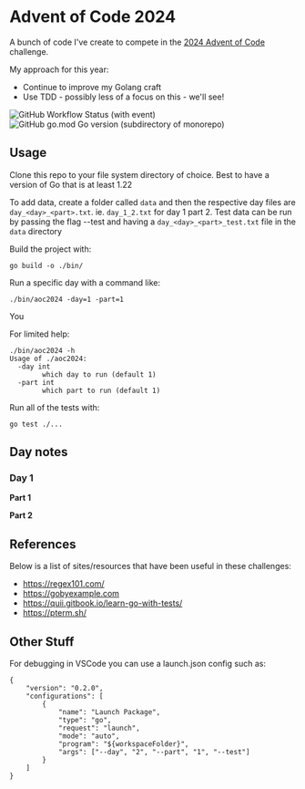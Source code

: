 # Advent of Code 2024

A bunch of code I've create to compete in the [2024 Advent of Code](https://adventofcode.com/2024/) challenge.

My approach for this year:

* Continue to improve my Golang craft
* Use TDD - possibly less of a focus on this - we'll see!

![GitHub Workflow Status (with event)](https://img.shields.io/github/actions/workflow/status/hellboy1975/aoc2024/.github%2Fworkflows%2Fgo.yml)
![GitHub go.mod Go version (subdirectory of monorepo)](https://img.shields.io/github/go-mod/go-version/hellboy1975/aoc2024)


## Usage

Clone this repo to your file system directory of choice.  Best to have a version of Go that is at least 1.22

To add data, create a folder called `data` and then the respective day files are `day_<day>_<part>.txt`.  ie. `day_1_2.txt` for day 1 part 2.  Test data can be run by passing the flag --test and having a `day_<day>_<part>_test.txt` file in the `data` directory

Build the project with:

```
go build -o ./bin/
```

Run a specific day with a command like:

```
./bin/aoc2024 -day=1 -part=1
```

You

For limited help:

```
./bin/aoc2024 -h
Usage of ./aoc2024:
  -day int
        which day to run (default 1)
  -part int
        which part to run (default 1)
```

Run all of the tests with:

```
go test ./...
```

## Day notes

### Day 1

**Part 1**

**Part 2**

## References

Below is a list of sites/resources that have been useful in these challenges:

* https://regex101.com/
* https://gobyexample.com
* https://quii.gitbook.io/learn-go-with-tests/
* https://pterm.sh/

## Other Stuff

For debugging in VSCode you can use a launch.json config such as:

```
{
    "version": "0.2.0",
    "configurations": [
        {
            "name": "Launch Package",
            "type": "go",
            "request": "launch",
            "mode": "auto",
            "program": "${workspaceFolder}",
            "args": ["--day", "2", "--part", "1", "--test"]
        }
    ]
}
```
